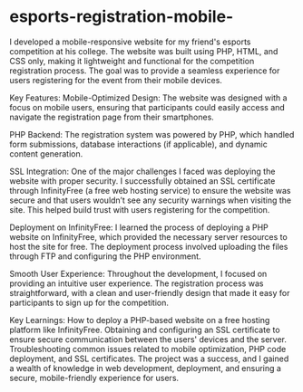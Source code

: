 # esports-registration-mobile-

I developed a mobile-responsive website for my friend's esports competition at his college. The website was built using PHP, HTML, and CSS only, making it lightweight and functional for the competition registration process. The goal was to provide a seamless experience for users registering for the event from their mobile devices.

Key Features:
Mobile-Optimized Design: The website was designed with a focus on mobile users, ensuring that participants could easily access and navigate the registration page from their smartphones.

PHP Backend: The registration system was powered by PHP, which handled form submissions, database interactions (if applicable), and dynamic content generation.

SSL Integration: One of the major challenges I faced was deploying the website with proper security. I successfully obtained an SSL certificate through InfinityFree (a free web hosting service) to ensure the website was secure and that users wouldn’t see any security warnings when visiting the site. This helped build trust with users registering for the competition.

Deployment on InfinityFree: I learned the process of deploying a PHP website on InfinityFree, which provided the necessary server resources to host the site for free. The deployment process involved uploading the files through FTP and configuring the PHP environment.

Smooth User Experience: Throughout the development, I focused on providing an intuitive user experience. The registration process was straightforward, with a clean and user-friendly design that made it easy for participants to sign up for the competition.

Key Learnings:
How to deploy a PHP-based website on a free hosting platform like InfinityFree.
Obtaining and configuring an SSL certificate to ensure secure communication between the users' devices and the server.
Troubleshooting common issues related to mobile optimization, PHP code deployment, and SSL certificates.
The project was a success, and I gained a wealth of knowledge in web development, deployment, and ensuring a secure, mobile-friendly experience for users.
